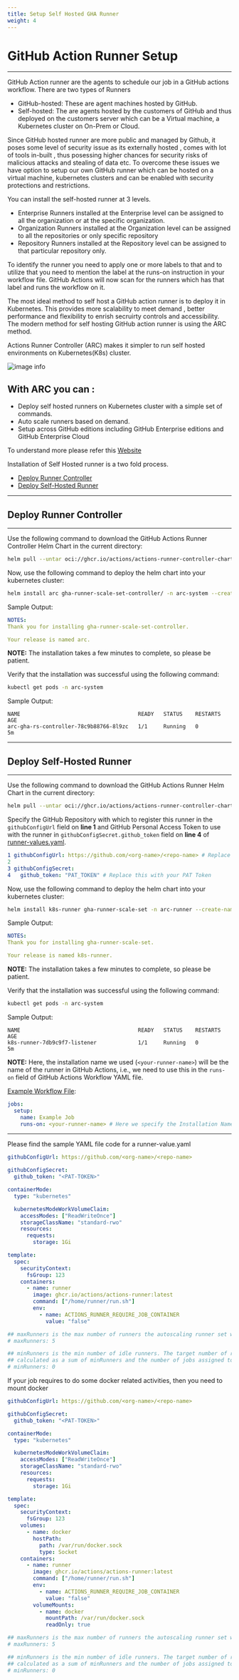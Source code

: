 ```yaml
---
title: Setup Self Hosted GHA Runner
weight: 4
---
```


# GitHub Action Runner Setup
---
GitHub Action runner are the agents to schedule our job in a  GitHub actions workflow.
There are two types of Runners
- GitHub-hosted: These are agent machines hosted by GitHub.
- Self-hosted: The are agents hosted by the customers of GitHub and thus deployed on the customers server which can be a Virtual machine, a Kubernetes cluster on On-Prem or Cloud.

Since GitHub hosted runner are more public and managed by Github, it  poses some level of security issue as its externally hosted , comes with lot of tools in-built ,  thus posessing higher chances for security risks of malicious attacks and stealing of data etc. To overcome these issues we have option to setup our own GitHub runner which can be hosted on a virtual machine, kubernetes clusters and can be enabled with security protections and restrictions. 

You can install the self-hosted runner at 3 levels.

- Enterprise
  Runners installed at the Enterprise level can be assigned to all the organization or at the specific organization.
- Organization
  Runners installed at the Organization level can be assigned to all the repositories or only specific repository
- Repository
  Runners installed at the Repository level can be assigned to that particular repository only.

To identify the runner you need to apply one or more labels to that and to utilize that you need to mention the label at the runs-on instruction in your workflow file. GitHub Actions will now scan for the runners which has that label and runs the workflow on it.

The most ideal method to self host a GitHub action runner is to deploy it in Kubernetes. This provides more scalability to meet demand , better performance and flexibility to enrish secruirty controls and accessibility. The modern method for self hosting GitHub action runner is using the ARC method.

Actions Runner Controller (ARC) makes it simpler to run self hosted environments on Kubernetes(K8s) cluster.

![image info](https://devrockstech.github.io/hugo-publish/images/image.png)

With ARC you can :
---
- Deploy self hosted runners on Kubernetes cluster with a simple set of commands.
- Auto scale runners based on demand.
- Setup across GitHub editions including GitHub Enterprise editions and GitHub Enterprise Cloud

To understand more please refer this [Website](https://docs.github.com/en/actions/hosting-your-own-runners)

Installation of Self Hosted runner is a two fold process.

- [Deploy Runner Controller](#deploy-runner-controller)
- [Deploy Self-Hosted Runner](#deploy-self-hosted-runner)

---


## Deploy Runner Controller
---
Use the following command to download the GitHub Actions Runner Controller Helm Chart in the current directory:

```bash
helm pull --untar oci://ghcr.io/actions/actions-runner-controller-charts/gha-runner-scale-set-controller --version 0.8.1
```

Now, use the following command to deploy the helm chart into your kubernetes cluster:

```bash
helm install arc gha-runner-scale-set-controller/ -n arc-system --create-namespace
```

Sample Output:

```yaml
NOTES:
Thank you for installing gha-runner-scale-set-controller.

Your release is named arc.
```

**NOTE:** The installation takes a few minutes to complete, so please be patient.

Verify that the installation was successful using the following command:

```bash
kubectl get pods -n arc-system
```

Sample Output:

```text
NAME                                     READY   STATUS    RESTARTS   AGE
arc-gha-rs-controller-78c9b88766-8l9zc   1/1     Running   0          5m
```

---

## Deploy Self-Hosted Runner
---
Use the following command to download the GitHub Actions Runner Helm Chart in the current directory:

```bash
helm pull --untar oci://ghcr.io/actions/actions-runner-controller-charts/gha-runner-scale-set --version 0.8.1
```

Specify the GitHub Repository with which to register this runner in the `githubConfigUrl` field on **line 1** and GitHub Personal Access Token to use with the runner in `githubConfigSecret.github_token` field on **line 4** of [runner-values.yaml](./runner-values.yaml "runner-values.yaml").

```yaml
1 githubConfigUrl: https://github.com/<org-name>/<repo-name> # Replace this with your repo URL
2 
3 githubConfigSecret:
4   github_token: "PAT_TOKEN" # Replace this with your PAT Token
```


Now, use the following command to deploy the helm chart into your kubernetes cluster:

```bash
helm install k8s-runner gha-runner-scale-set -n arc-runner --create-namespace -f runner-values.yaml
```

Sample Output:

```yaml
NOTES:
Thank you for installing gha-runner-scale-set.

Your release is named k8s-runner.
```

**NOTE:** The installation takes a few minutes to complete, so please be patient.

Verify that the installation was successful using the following command:

```bash
kubectl get pods -n arc-system
```

Sample Output:

```text
NAME                                     READY   STATUS    RESTARTS   AGE
k8s-runner-7db9c9f7-listener             1/1     Running   0          5m
```

**NOTE:** Here, the installation name we used (`<your-runner-name>`) will be the name of the runner in GitHub Actions, i.e., we need to use this in the `runs-on` field of GitHub Actions Workflow YAML file.

[Example Workflow File](https://github.com/<org-name>/<repo-name>/blob/main/.github/workflows/exmaple.yml "Example Workflow File"):

```yaml
jobs:
  setup:
    name: Example Job
    runs-on: <your-runner-name> # Here we specify the Installation Name, i.e., k8s-runner in our case
```

---

Please find the sample YAML file code for a runner-value.yaml

```yaml
githubConfigUrl: https://github.com/<org-name>/<repo-name>

githubConfigSecret:
  github_token: "<PAT-TOKEN>"

containerMode:
  type: "kubernetes"

  kubernetesModeWorkVolumeClaim:
    accessModes: ["ReadWriteOnce"]
    storageClassName: "standard-rwo"
    resources:
      requests:
        storage: 1Gi

template:
  spec:
    securityContext:
      fsGroup: 123
    containers:
      - name: runner
        image: ghcr.io/actions/actions-runner:latest
        command: ["/home/runner/run.sh"]
        env:
          - name: ACTIONS_RUNNER_REQUIRE_JOB_CONTAINER
            value: "false"

## maxRunners is the max number of runners the autoscaling runner set will scale up to.
# maxRunners: 5

## minRunners is the min number of idle runners. The target number of runners created will be
## calculated as a sum of minRunners and the number of jobs assigned to the scale set.
# minRunners: 0
```

If your job requires to do some docker related activities, then you need to mount docker 

```yaml
githubConfigUrl: https://github.com/<org-name>/<repo-name>

githubConfigSecret:
  github_token: "<PAT-TOKEN>"

containerMode:
  type: "kubernetes"

  kubernetesModeWorkVolumeClaim:
    accessModes: ["ReadWriteOnce"]
    storageClassName: "standard-rwo"
    resources:
      requests:
        storage: 1Gi

template:
  spec:
    securityContext:
      fsGroup: 123
    volumes:
      - name: docker
        hostPath:
          path: /var/run/docker.sock
          type: Socket
    containers:
      - name: runner
        image: ghcr.io/actions/actions-runner:latest
        command: ["/home/runner/run.sh"]
        env:
          - name: ACTIONS_RUNNER_REQUIRE_JOB_CONTAINER
            value: "false"
        volumeMounts:
          - name: docker
            mountPath: /var/run/docker.sock
            readOnly: true

## maxRunners is the max number of runners the autoscaling runner set will scale up to.
# maxRunners: 5

## minRunners is the min number of idle runners. The target number of runners created will be
## calculated as a sum of minRunners and the number of jobs assigned to the scale set.
# minRunners: 0
